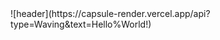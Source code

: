 <div align="left">
  ![header](https://capsule-render.vercel.app/api?type=Waving&text=Hello%World!)
</div>
